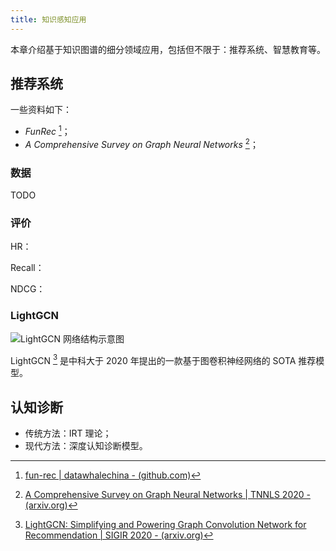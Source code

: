 ```yaml
---
title: 知识感知应用
---
```


本章介绍基于知识图谱的细分领域应用，包括但不限于：推荐系统、智慧教育等。

## 推荐系统

一些资料如下：

- *FunRec* [^fun-rec]；
- *A Comprehensive Survey on Graph Neural  Networks* [^tnnls]；

[^fun-rec]: [fun-rec | datawhalechina - (github.com)](https://github.com/datawhalechina/fun-rec/)
[^tnnls]: [A Comprehensive Survey on Graph Neural  Networks | TNNLS 2020 - (arxiv.org)](https://arxiv.org/pdf/1901.00596)

### 数据

TODO

### 评价

HR：

Recall：

NDCG：

### LightGCN

![LightGCN 网络结构示意图](https://cdn.dwj601.cn/images/20250508084029371.png)

LightGCN [^lightgcn] 是中科大于 2020 年提出的一款基于图卷积神经网络的 SOTA 推荐模型。

[^lightgcn]: [LightGCN: Simplifying and Powering Graph Convolution Network for Recommendation | SIGIR 2020 - (arxiv.org)](https://arxiv.org/abs/2002.02126)

## 认知诊断

- 传统方法：IRT 理论；
- 现代方法：深度认知诊断模型。
